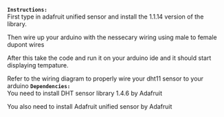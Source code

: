 **`Instructions:`**
<br>
First type in adafruit unified sensor and install the 1.1.14 version of the library. 

Then wire up your arduino with the nessecary wiring using male to female dupont wires

After this take the code and run it on your arduino ide and it should start displaying tempature.

Refer to the wiring diagram to properly wire your dht11 sensor to your arduino
**`Dependencies:`**
<br>
You need to install DHT sensor library 1.4.6 by Adafruit

You also need to install Adafruit unified sensor by Adafruit
